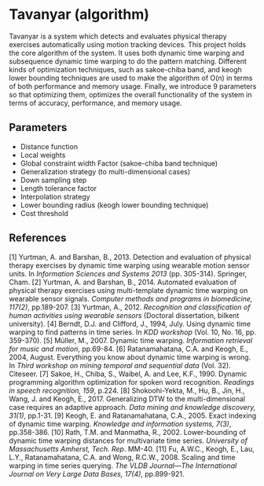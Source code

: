 # Tavanyar (algorithm)

Tavanyar is a system which detects and evaluates physical therapy exercises automatically using motion tracking devices.
This project holds the core algorithm of the system. It uses both dynamic time warping and subsequence dynamic time
warping to do the pattern matching. Different kinds of optimization techniques, such as sakoe-chiba band, and keogh lower
bounding techniques are used to make the algorithm of O(n) in terms of both performance and memory usage. Finally, we
introduce 9 parameters so that optimizing them, optimizes the overall functionality of the system in terms of accuracy,
performance, and memory usage.

## Parameters

- Distance function
- Local weights
- Global constraint width Factor (sakoe-chiba band technique)
- Generalization strategy (to multi-dimensional cases)
- Down sampling step
- Length tolerance factor
- Interpolation strategy
- Lower bounding radius (keogh lower bounding technique)
- Cost threshold

## References

[1] Yurtman, A. and Barshan, B., 2013. Detection and evaluation of physical therapy exercises by dynamic time warping using wearable motion sensor units. In *Information Sciences and Systems 2013* (pp. 305-314). Springer, Cham.
[2] Yurtman, A. and Barshan, B., 2014. Automated evaluation of physical therapy exercises using multi-template dynamic time warping on wearable sensor signals. *Computer methods and programs in biomedicine, 117(2)*, pp.189-207.
[3] Yurtman, A., 2012. *Recognition and classification of human activities using wearable sensors* (Doctoral dissertation, bilkent university).
[4] Berndt, D.J. and Clifford, J., 1994, July. Using dynamic time warping to find patterns in time series. In *KDD workshop* (Vol. 10, No. 16, pp. 359-370).
[5] Müller, M., 2007. Dynamic time warping. *Information retrieval for music and motion*, pp.69-84.
[6] Ratanamahatana, C.A. and Keogh, E., 2004, August. Everything you know about dynamic time warping is wrong. In *Third workshop on mining temporal and sequential data* (Vol. 32). Citeseer.
[7] Sakoe, H., Chiba, S., Waibel, A. and Lee, K.F., 1990. Dynamic programming algorithm optimization for spoken word recognition. *Readings in speech recognition, 159*, p.224.
[8] Shokoohi-Yekta, M., Hu, B., Jin, H., Wang, J. and Keogh, E., 2017. Generalizing DTW to the multi-dimensional case requires an adaptive approach. *Data mining and knowledge discovery, 31(1)*, pp.1-31.
[9] Keogh, E. and Ratanamahatana, C.A., 2005. Exact indexing of dynamic time warping. *Knowledge and information systems, 7(3)*, pp.358-386.
[10] Rath, T.M. and Manmatha, R., 2002. Lower-bounding of dynamic time warping distances for multivariate time series. *University of Massachusetts Amherst, Tech. Rep*. MM-40.
[11] Fu, A.W.C., Keogh, E., Lau, L.Y., Ratanamahatana, C.A. and Wong, R.C.W., 2008. Scaling and time warping in time series querying. *The VLDB Journal—The International Journal on Very Large Data Bases, 17(4)*, pp.899-921.